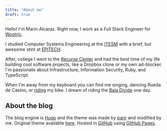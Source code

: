 ```yaml
---
title: "About me"
draft: true
---
```


Hello! I'm Marín Alcaraz. Right now, I work as a Full Stack Engineer for [Wootric](https://wootric.com).

I studied Computer Systems Engineering at the [ITESM](https://tec.mx) with a brief, but awesome stint at [EPITECH](http://www.epitech.eu).

After, college I went to the [Recurse Center](https://recurse.com) and had the best time of my life building cool software projects, like a Dropbox clone or my own ad-blocker.
I'm passionate about Infrastructure, Information Security, Ruby, and TypeScript.

When I'm away from my keyboard you can find me singing, dancing Rueda de Casino, or [riding](https://www.strava.com/athletes/9416766) my bike. I dream of riding the [Baja Divide](https://bajadivide.com/) one day.


## About the blog

The blog engine is [Hugo](https://gohugo.io/) and the theme was made by [panr](https://twitter.com/panr) and modified by me. Original theme available [here](https://github.com/panr/hugo-theme-terminal). Hosted in [GitHub](https://github.com) using [GitHub Pages](https://pages.github.com/).
